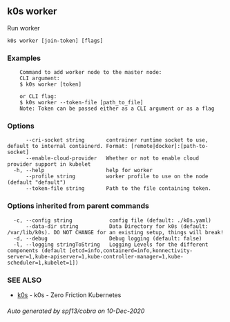 ## k0s worker

Run worker

```
k0s worker [join-token] [flags]
```

### Examples

```
	Command to add worker node to the master node:
	CLI argument:
	$ k0s worker [token]

	or CLI flag:
	$ k0s worker --token-file [path_to_file]
	Note: Token can be passed either as a CLI argument or as a flag
```

### Options

```
      --cri-socket string       contrainer runtime socket to use, default to internal containerd. Format: [remote|docker]:[path-to-socket]
      --enable-cloud-provider   Whether or not to enable cloud provider support in kubelet
  -h, --help                    help for worker
      --profile string          worker profile to use on the node (default "default")
      --token-file string       Path to the file containing token.
```

### Options inherited from parent commands

```
  -c, --config string            config file (default: ./k0s.yaml)
      --data-dir string          Data Directory for k0s (default: /var/lib/k0s). DO NOT CHANGE for an existing setup, things will break!
  -d, --debug                    Debug logging (default: false)
  -l, --logging stringToString   Logging Levels for the different components (default [etcd=info,containerd=info,konnectivity-server=1,kube-apiserver=1,kube-controller-manager=1,kube-scheduler=1,kubelet=1])
```

### SEE ALSO

* [k0s](k0s.md)	 - k0s - Zero Friction Kubernetes

###### Auto generated by spf13/cobra on 10-Dec-2020
